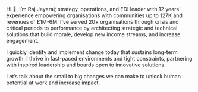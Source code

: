 Hi 👋, I’m Raj Jeyaraj; strategy, operations, and EDI leader with 12 years' experience empowering organisations with communities up to 127K and revenues of £1M-6M. I've served 20+ organisations through crisis and critical periods to performance by architecting strategic and technical solutions that build morale, develop new income streams, and increase engagement. 

I quickly identify and implement change today that sustains long-term growth. I thrive in fast-paced environments and tight constraints, partnering with inspired leadership and boards open to innovative solutions. 

Let’s talk about the small to big changes we can make to unlock human potential at work and increase impact. 


<!---
RajBrighton/RajBrighton is a ✨ special ✨ repository because its `README.md` (this file) appears on your GitHub profile.
You can click the Preview link to take a look at your changes.
--->
